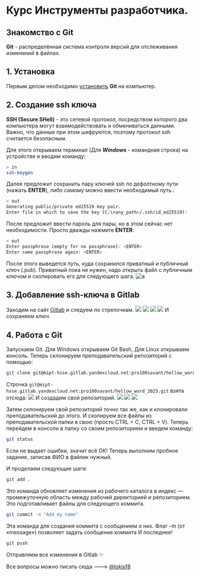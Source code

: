 # Курс Инструменты разработчика.
## Знакомство с Git

__Git__ - распределённая система контроля версий для отслеживания изменений в файлах.

## 1. Установка

Первым делом необходимо [установить](https://git-scm.com/downloads) **Git** на компьютер.

## 2. Создание ssh ключа

**SSH (Secure SHell)** - это сетевой протокол, посредством которого два компьютера могут взаимодействовать и обмениваться данными. Важно, что данные при этом шифруются, поэтому протокол ssh считается безопасным.

Для этого открываем терминал (Для ***Windows*** - командная строка) на устройстве и вводим команду:
```bash
> in
ssh-keygen
```
Далее предложит сохранить пару ключей ssh по дефолтному пути (нажать **ENTER**), либо самому можно ввести необходимый путь.:
```bash
< out
Generating public/private ed25519 key pair.
Enter file in which to save the key (C:\<any_path>/.ssh/id_ed25519):
```
После предложит ввести пароль для пары, но в этом сейчас нет необходимости. Просто дважды нажмите **ENTER**:
```bash
< out
Enter passphrase (empty for no passphrase): <ENTER>
Enter same passphrase again: <ENTER>
```
После этого выведется путь, куда сохранился приватный и публичный ключ (.pub). Приватный пока не нужен, надо открыть файл с публичным ключом и скопировать его для следующего шага.
![a](2025-09-06_23-49-27.png)

## 3. Добавление ssh-ключа в Gitlab

Заходим на сайт [Gitlab](https://mipt-hsse.gitlab.yandexcloud.net/) и следуем по стрелочкам.
![](2025-09-06_23-56-13.png)
![](2025-09-06_23-57-28.png)
![](2025-09-06_23-57-51.png)
![](2025-09-07_00-00-10.png)
И сохраняем ключ.

## 4. Работа с Git
Запускаем Git. Для Windows открываем Git Bash, Для Linux открываем консоль.
Теперь склонируем преподавательский репозиторий с помощью:
```bash
git clone git@mipt-hsse.gitlab.yandexcloud.net:pro100savant/hellow_word_2025.git
```
Строчка `git@mipt-hsse.gitlab.yandexcloud.net:pro100savant/hellow_word_2025.git` взята отсюда:
![](2025-09-07_00-36-03.png)
И создадим свой репозиторий.
![](2025-09-07_00-36-57.png)
![](2025-09-07_00-37-22.png)
![](2025-09-07_00-37-39.png)

Затем склонируем свой репозиторий точно так же, как и клонировали преподавательский до этого. И скопируем все файлы из преподавательской папки в свою (просто CTRL + C, CTRL + V).
Теперь перейдем в консоли в папку со своим репозиторием и введем команду:
```bash
git status
```
Если не выдает ошибки, значит всё ОК!
Теперь выполним пробное задание, записав ФИО в файлик нужный.

И проделаем следующие шаги:
```bash
git add .
```
Это команда обновляет изменения из рабочего каталога в индекс — промежуточную область между рабочей директорией и репозиторием. Это подготавливает файлы для следующего коммита.

```bash
git commit -m "Add my name"
```
Эта команда для создания коммита с сообщением о них. Флаг -m (от «message») позволяет задать сообщение коммита 
И последнее!
```bash
git push
```
Отправляем все изменения в Gitlab ✨

Все вопросы можно писать сюда ---> [@lokisf8](https://t.me/lokisf8)
